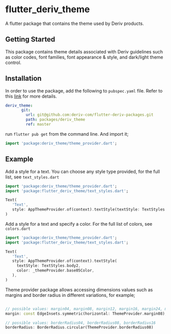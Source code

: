 # flutter_deriv_theme

A flutter package that contains the theme used by Deriv products.

## Getting Started

This package contains theme details associated with Deriv guidelines such as color codes, font families, font appearance & style, and dark/light theme control.

## Installation

In order to use the package, add the following to `pubspec.yaml` file. Refer to this [link](https://flutter.dev/docs/development/packages-and-plugins/using-packages) for more details.

```yaml
deriv_theme:
       git:
         url: git@github.com:deriv-com/flutter-deriv-packages.git
         path: packages/deriv_theme
         ref: master
```

run `flutter pub get` from the command line. And import it;

```dart
import 'package:deriv_theme/theme_provider.dart';
```

## Example

Add a style for a text. You can choose any style type provided, for the full list, see `text_styles.dart`

```dart
import 'package:deriv_theme/theme_provider.dart';
import 'package:flutter_deriv_theme/text_styles.dart';

Text(
   'Text',
   style: AppThemeProvider.of(context).textStyle(textStyle: TextStyles.display1),
)
```

Add a style for a text and specify a color. For the full list of colors, see `colors.dart`

```dart
import 'package:deriv_theme/theme_provider.dart';
import 'package:flutter_deriv_theme/text_styles.dart';

Text(
   'Text',
   style: AppThemeProvider.of(context).textStyle(
     textStyle: TextStyles.body2,
     color: _themeProvider.base05Color,
   ),
)
```

Theme provider package allows accessing dimensions values such as margins and border radius in different variations, for example;
```dart

// possible values: margin04, margin08, margin12, margin16, margin24, margin32, etc. See 'dimens.dart` for the full list.
margin: const EdgeInsets.symmetric(horizontal: ThemeProvider.margin08),

// possible values: borderRadius04, borderRadius08, borderRadius16
borderRadius: BorderRadius.circular(ThemeProvider.borderRadius08)

```